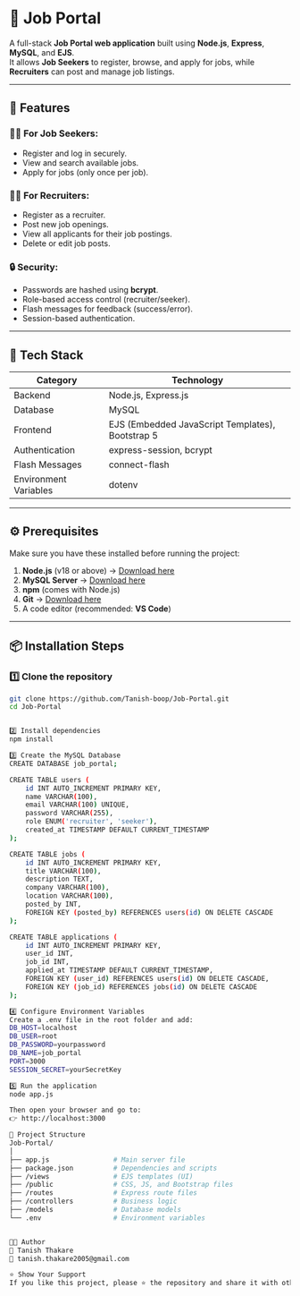 # 💼 Job Portal

A full-stack **Job Portal web application** built using **Node.js**, **Express**, **MySQL**, and **EJS**.  
It allows **Job Seekers** to register, browse, and apply for jobs, while **Recruiters** can post and manage job listings.

---

## 🚀 Features

### 👩‍💼 For Job Seekers:
- Register and log in securely.
- View and search available jobs.
- Apply for jobs (only once per job).

### 🧑‍💻 For Recruiters:
- Register as a recruiter.
- Post new job openings.
- View all applicants for their job postings.
- Delete or edit job posts.

### 🔒 Security:
- Passwords are hashed using **bcrypt**.
- Role-based access control (recruiter/seeker).
- Flash messages for feedback (success/error).
- Session-based authentication.

---

## 🧰 Tech Stack

| Category | Technology |
|-----------|-------------|
| Backend | Node.js, Express.js |
| Database | MySQL |
| Frontend | EJS (Embedded JavaScript Templates), Bootstrap 5 |
| Authentication | express-session, bcrypt |
| Flash Messages | connect-flash |
| Environment Variables | dotenv |

---

## ⚙️ Prerequisites

Make sure you have these installed before running the project:

1. **Node.js** (v18 or above) → [Download here](https://nodejs.org/)
2. **MySQL Server** → [Download here](https://dev.mysql.com/downloads/)
3. **npm** (comes with Node.js)
4. **Git** → [Download here](https://git-scm.com/)
5. A code editor (recommended: **VS Code**)

---

## 📦 Installation Steps

### 1️⃣ Clone the repository
```bash
git clone https://github.com/Tanish-boop/Job-Portal.git
cd Job-Portal


2️⃣ Install dependencies
npm install

3️⃣ Create the MySQL Database
CREATE DATABASE job_portal;

CREATE TABLE users (
    id INT AUTO_INCREMENT PRIMARY KEY,
    name VARCHAR(100),
    email VARCHAR(100) UNIQUE,
    password VARCHAR(255),
    role ENUM('recruiter', 'seeker'),
    created_at TIMESTAMP DEFAULT CURRENT_TIMESTAMP
);

CREATE TABLE jobs (
    id INT AUTO_INCREMENT PRIMARY KEY,
    title VARCHAR(100),
    description TEXT,
    company VARCHAR(100),
    location VARCHAR(100),
    posted_by INT,
    FOREIGN KEY (posted_by) REFERENCES users(id) ON DELETE CASCADE
);

CREATE TABLE applications (
    id INT AUTO_INCREMENT PRIMARY KEY,
    user_id INT,
    job_id INT,
    applied_at TIMESTAMP DEFAULT CURRENT_TIMESTAMP,
    FOREIGN KEY (user_id) REFERENCES users(id) ON DELETE CASCADE,
    FOREIGN KEY (job_id) REFERENCES jobs(id) ON DELETE CASCADE
);

4️⃣ Configure Environment Variables
Create a .env file in the root folder and add:
DB_HOST=localhost
DB_USER=root
DB_PASSWORD=yourpassword
DB_NAME=job_portal
PORT=3000
SESSION_SECRET=yourSecretKey

5️⃣ Run the application
node app.js

Then open your browser and go to:
👉 http://localhost:3000

📁 Project Structure
Job-Portal/
│
├── app.js                # Main server file
├── package.json          # Dependencies and scripts
├── /views                # EJS templates (UI)
├── /public               # CSS, JS, and Bootstrap files
├── /routes               # Express route files
├── /controllers          # Business logic
├── /models               # Database models
└── .env                  # Environment variables


🧑‍🏫 Author
👤 Tanish Thakare
📧 tanish.thakare2005@gmail.com

⭐ Show Your Support
If you like this project, please ⭐ the repository and share it with others!




